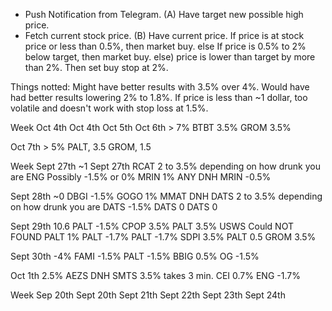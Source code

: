 
- Push Notification from Telegram. (A) Have target new possible high price.
- Fetch current stock price. (B) Have current price.
If price is at stock price or less than 0.5%, then market buy.
else If price is 0.5% to 2% below target, then market buy.
else) price is lower than target by more than 2%. Then set buy stop at 2%.


Things notted:
Might have better results with 3.5% over 4%.
Would have had better results lowering 2% to 1.8%.
If price is less than ~1 dollar, too volatile and doesn't work with stop loss at 1.5%.


Week Oct 4th
Oct 4th 
Oct 5th 
Oct 6th > 7%
BTBT 3.5%
GROM 3.5%


Oct 7th > 5%
PALT, 3.5
GROM, 1.5


<!-- Sep 27 to Oct 1 > 9% -->


Week Sept 27th ~1
Sept 27th
RCAT 2 to 3.5% depending on how drunk you are
ENG Possibly -1.5% or 0%
MRIN 1%
ANY DNH
MRIN -0.5%



Sept 28th ~0
DBGI -1.5%
GOGO 1%
MMAT DNH
DATS 2 to 3.5% depending on how drunk you are
DATS -1.5%
DATS 0
DATS 0



Sept 29th 10.6
PALT -1.5%
CPOP 3.5%
PALT 3.5%
USWS Could NOT FOUND
PALT 1%
PALT -1.7% 
PALT -1.7% 
SDPI 3.5%
PALT 0.5
GROM 3.5%



Sept 30th -4%
FAMI -1.5%
PALT -1.5%
BBIG 0.5%
OG -1.5%



Oct 1th 2.5%
AEZS DNH
SMTS 3.5% takes 3 min.
CEI 0.7%
ENG -1.7%



Week Sep 20th
Sept 20th
Sept 21th
Sept 22th
Sept 23th
Sept 24th




